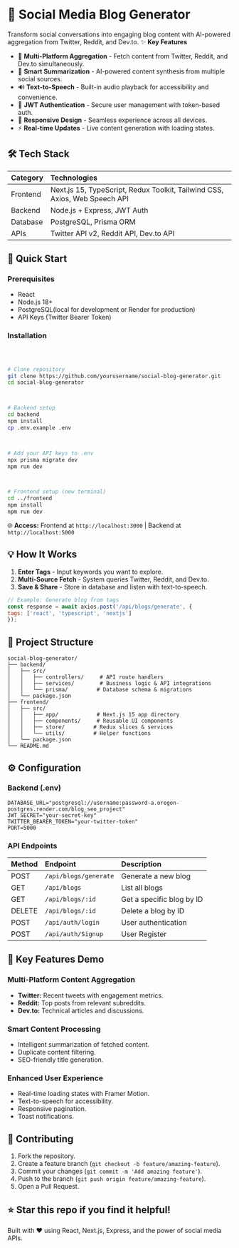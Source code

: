 # 🚀 Social Media Blog Generator
Transform social conversations into engaging blog content with AI-powered aggregation from Twitter, Reddit, and Dev.to.
✨ **Key Features**

*   🔄 **Multi-Platform Aggregation** - Fetch content from Twitter, Reddit, and Dev.to simultaneously.
*   🎯 **Smart Summarization** - AI-powered content synthesis from multiple social sources.
*   🔊 **Text-to-Speech** - Built-in audio playback for accessibility and convenience.
*   🔐 **JWT Authentication** - Secure user management with token-based auth.
*   📱 **Responsive Design** - Seamless experience across all devices.
*   ⚡ **Real-time Updates** - Live content generation with loading states.



## 🛠️ Tech Stack
| Category   | Technologies                      |
| :--------- | :-------------------------------- |
| Frontend   | Next.js 15, TypeScript, Redux Toolkit, Tailwind CSS, Axios, Web Speech API  |
| Backend    | Node.js + Express, JWT Auth      |
| Database   | PostgreSQL, Prisma ORM            |
| APIs       | Twitter API v2, Reddit API, Dev.to API |



## 🚀 Quick Start



### Prerequisites
*   React
*   Node.js 18+
*   PostgreSQL(local for development or Render for production)
*   API Keys (Twitter Bearer Token)



### Installation
```bash



# Clone repository
git clone https://github.com/yourusername/social-blog-generator.git
cd social-blog-generator



# Backend setup
cd backend
npm install
cp .env.example .env



# Add your API keys to .env
npx prisma migrate dev
npm run dev



# Frontend setup (new terminal)
cd ../frontend
npm install
npm run dev
```

🌐 **Access:** Frontend at `http://localhost:3000` | Backend at `http://localhost:5000`



## 💡 How It Works
1.  **Enter Tags** - Input keywords you want to explore.
2.  **Multi-Source Fetch** - System queries Twitter, Reddit, and Dev.to.
3.  **Save & Share** - Store in database and listen with text-to-speech.

```javascript
// Example: Generate blog from tags
const response = await axios.post('/api/blogs/generate', {
tags: ['react', 'typescript', 'nextjs']
});
```



## 📁 Project Structure
```
social-blog-generator/
├── backend/
│   ├── src/
│   │   ├── controllers/     # API route handlers
│   │   ├── services/        # Business logic & API integrations
│   │   └── prisma/         # Database schema & migrations
│   └── package.json
├── frontend/
│   ├── src/
│   │   ├── app/            # Next.js 15 app directory
│   │   ├── components/     # Reusable UI components
│   │   ├── store/         # Redux slices & services
│   │   └── utils/         # Helper functions
│   └── package.json
└── README.md
```



## ⚙️ Configuration



### Backend (.env)
```env
DATABASE_URL="postgresql://username:password-a.oregon-postgres.render.com/blog_seo_project"
JWT_SECRET="your-secret-key"
TWITTER_BEARER_TOKEN="your-twitter-token"
PORT=5000
```



### API Endpoints
| Method | Endpoint             | Description                     |
| :----- | :------------------- | :------------------------------ |
| POST   | `/api/blogs/generate` | Generate a new blog             |
| GET    | `/api/blogs`         | List all blogs                  |
| GET    | `/api/blogs/:id`     | Get a specific blog by ID       |
| DELETE | `/api/blogs/:id`     | Delete a blog by ID            |
| POST   | `/api/auth/login`    | User authentication             |
| POST   | `/api/auth/Signup`    | User Register             |



## 🎨 Key Features Demo



### Multi-Platform Content Aggregation
*   **Twitter:** Recent tweets with engagement metrics.
*   **Reddit:** Top posts from relevant subreddits.
*   **Dev.to:** Technical articles and discussions.



### Smart Content Processing
*   Intelligent summarization of fetched content.
*   Duplicate content filtering.
*   SEO-friendly title generation.



### Enhanced User Experience
*   Real-time loading states with Framer Motion.
*   Text-to-speech for accessibility.
*   Responsive pagination.
*   Toast notifications.



## 🤝 Contributing
1.  Fork the repository.
2.  Create a feature branch (`git checkout -b feature/amazing-feature`).
3.  Commit your changes (`git commit -m 'Add amazing feature'`).
4.  Push to the branch (`git push origin feature/amazing-feature`).
5.  Open a Pull Request.



## ⭐ Star this repo if you find it helpful!
Built with ❤️ using React, Next.js, Express, and the power of social media APIs.
